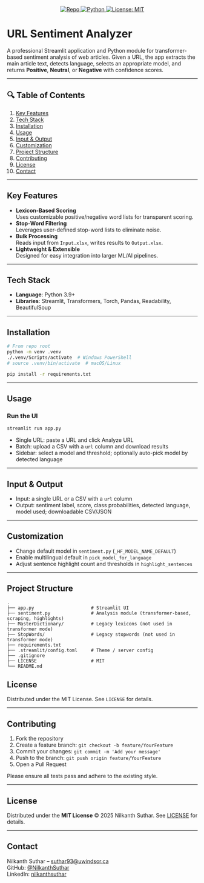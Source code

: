 <p align="center">
  <a href="https://github.com/NilkanthSuthar/Social-Media-Sentiment-Analysis">
    <img src="https://img.shields.io/badge/Repo-Social--Media--Sentiment--Analysis-blue.svg?style=flat-square" alt="Repo">
  </a>
  <a href="https://img.shields.io/badge/Python-3.7%2B-blue.svg?style=flat-square&logo=python">
    <img src="https://img.shields.io/badge/Python-3.7%2B-blue.svg?style=flat-square&logo=python" alt="Python">
  </a>
  <a href="https://github.com/NilkanthSuthar/Social-Media-Sentiment-Analysis/blob/main/LICENSE">
    <img src="https://img.shields.io/badge/License-MIT-green.svg?style=flat-square" alt="License: MIT">
  </a>
</p>

# URL Sentiment Analyzer

A professional Streamlit application and Python module for transformer-based sentiment analysis of web articles. Given a URL, the app extracts the main article text, detects language, selects an appropriate model, and returns **Positive**, **Neutral**, or **Negative** with confidence scores.

---

## 🔍 Table of Contents

1. [Key Features](#key-features)  
2. [Tech Stack](#tech-stack)  
3. [Installation](#installation)  
4. [Usage](#usage)  
5. [Input & Output](#input--output)  
6. [Customization](#customization)  
7. [Project Structure](#project-structure)  
8. [Contributing](#contributing)  
9. [License](#license)  
10. [Contact](#contact)  

---

## Key Features

- **Lexicon-Based Scoring**  
  Uses customizable positive/negative word lists for transparent scoring.  
- **Stop-Word Filtering**  
  Leverages user-defined stop-word lists to eliminate noise.  
- **Bulk Processing**  
  Reads input from `Input.xlsx`, writes results to `Output.xlsx`.  
- **Lightweight & Extensible**  
  Designed for easy integration into larger ML/AI pipelines.

---

## Tech Stack

- **Language**: Python 3.9+
- **Libraries**: Streamlit, Transformers, Torch, Pandas, Readability, BeautifulSoup

---

## Installation

```bash
# From repo root
python -m venv .venv
./.venv/Scripts/activate  # Windows PowerShell
# source .venv/bin/activate  # macOS/Linux

pip install -r requirements.txt
```

---

## Usage

### Run the UI

```bash
streamlit run app.py
```

- Single URL: paste a URL and click Analyze URL
- Batch: upload a CSV with a `url` column and download results
- Sidebar: select a model and threshold; optionally auto-pick model by detected language

---

## Input & Output

- Input: a single URL or a CSV with a `url` column
- Output: sentiment label, score, class probabilities, detected language, model used; downloadable CSV/JSON

---

## Customization

- Change default model in `sentiment.py` (`_HF_MODEL_NAME_DEFAULT`)
- Enable multilingual default in `pick_model_for_language`
- Adjust sentence highlight count and thresholds in `highlight_sentences`

---

## Project Structure

```
.
├── app.py                     # Streamlit UI
├── sentiment.py               # Analysis module (transformer-based, scraping, highlights)
├── MasterDictionary/          # Legacy lexicons (not used in transformer mode)
├── StopWords/                 # Legacy stopwords (not used in transformer mode)
├── requirements.txt
├── .streamlit/config.toml     # Theme / server config
├── .gitignore
├── LICENSE                    # MIT
└── README.md
```

## License

Distributed under the MIT License. See `LICENSE` for details.

---

## Contributing

1. Fork the repository  
2. Create a feature branch: `git checkout -b feature/YourFeature`  
3. Commit your changes: `git commit -m 'Add your message'`  
4. Push to the branch: `git push origin feature/YourFeature`  
5. Open a Pull Request  

Please ensure all tests pass and adhere to the existing style.

---

## License

Distributed under the **MIT License** © 2025 Nilkanth Suthar. See [LICENSE](LICENSE) for details.

---

## Contact

Nilkanth Suthar – [suthar93@uwindsor.ca](mailto:suthar93@uwindsor.ca)  
GitHub: [@NilkanthSuthar](https://github.com/NilkanthSuthar)  
LinkedIn: [nilkanthsuthar](https://linkedin.com/in/nilkanthsuthar)  

